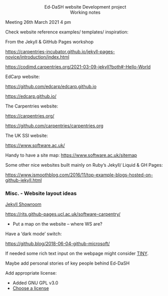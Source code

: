 <div align="center"> Ed-DaSH website Development project </div>

<div align="center"> Working notes </div>


Meeting 26th March 2021 4 pm

Check website reference examples/ templates/ inspiration:

From the Jekyll & GitHub Pages workshop

https://carpentries-incubator.github.io/jekyll-pages-novice/introduction/index.html 

https://codimd.carpentries.org/2021-03-09-jekyll?both#-Hello-World 


EdCarp website:

https://github.com/edcarp/edcarp.github.io 

https://edcarp.github.io/ 



The Carpentries website:

https://carpentries.org/ 

https://github.com/carpentries/carpentries.org 



The UK SSI website:

https://www.software.ac.uk/ 

Handy to have a site map:
https://www.software.ac.uk/sitemap 


Some other nice websites built mainly on Ruby’s Jekyll/ Liquid & GH Pages:

https://www.ismoothblog.com/2016/11/top-example-blogs-hosted-on-github-jekyll.html 


### Misc. - Website layout ideas

[Jekyll Showroom](https://jekyllrb.com/showcase/)


https://rits.github-pages.ucl.ac.uk/software-carpentry/ 

-	Put a map on the website – where WS are?

Have a ‘dark mode’ switch:
 
https://github.blog/2018-06-04-github-microsoft/ 


If needed some rich text input on the webpage might consider [TINY](https://www.tiny.cloud/?utm_campaign=editor_referral&utm_medium=poweredby&utm_source=tinymce&utm_content=v5).


Maybe add personal stories of key people behind Ed-DaSH

Add appropriate license:
 * Added GNU GPL v3.0
 * [Choose a license](https://choosealicense.com/licenses/)

